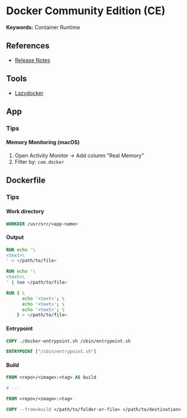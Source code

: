 # Docker Community Edition (CE)

**Keywords:** Container Runtime

<!--
https://docs.docker.com/develop/develop-images/build_enhancements/

Version v1.5.0 (2015/02)
Version v20.10.5
-->

<!--
2 CPU
4GB Memory
-->

<!--
Missing file
"${WAR_FILE:?You must especify the WAR_FILE variable in your .env file}:/usr/local/tomcat/webapps/openam.war"
-->

## References

- [Release Notes](https://docs.docker.com/engine/release-notes/)

## Tools

- [Lazydocker](/lazydocker.md)

## App

### Tips

#### Memory Monitoring (macOS)

1. Open Activity Monitor -> Add column "Real Memory"
2. Filter by: `com.docker`

## Dockerfile

### Tips

#### Work directory

```Dockerfile
WORKDIR /usr/src/<app-name>
```

#### Output

```Dockerfile
RUN echo '\
<text>\
' > </path/to/file>
```

```Dockerfile
RUN echo '\
<text>\
' | tee </path/to/file>
```

```Dockerfile
RUN { \
      echo '<text>'; \
      echo '<text>'; \
      echo '<text>'; \
    } > </path/to/file>
```

#### Entrypoint

```Dockerfile
COPY ./docker-entrypoint.sh /sbin/entrypoint.sh

ENTRYPOINT ["/sbin/entrypoint.sh"]
```

#### Build

```Dockerfile
FROM <repo>/<image>:<tag> AS build

# ---

FROM <repo>/<image>:<tag>

COPY --from=build </path/to/folder-or-file> </path/to/destination>
```
